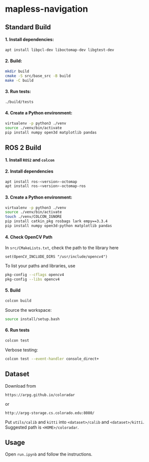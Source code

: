 # mapless-navigation

## Standard Build
#### 1. Install dependencies:
```bash
apt install libpcl-dev liboctomap-dev libgtest-dev
```

#### 2. Build:
```bash
mkdir build
cmake -S src/base_src -B build
make -C build
```

#### 3. Run tests:
```bash
./build/tests
```

#### 4. Create a Python environment:
```bash
virtualenv -p python3 ./venv
source ./venv/bin/activate
pip install numpy open3d matplotlib pandas
```

## ROS 2 Build
#### 1. Install `ROS2` and `colcon`

#### 2. Install dependencies
```bash
apt install ros-<version>-octomap
apt install ros-<version>-octomap-ros
```

#### 3. Create a Python environment:
```bash
virtualenv -p python3 ./venv
source ./venv/bin/activate
touch ./venv/COLCON_IGNORE 
pip install catkin_pkg rosbags lark empy==3.3.4
pip install numpy open3d-python matplotlib pandas
```

#### 4. Check OpenCV Path
In `src/CMakeLists.txt`, check the path to the library here
```text
set(OpenCV_INCLUDE_DIRS "/usr/include/opencv4")
```

To list your paths and libraries, use
```bash
pkg-config --cflags opencv4
pkg-config --libs opencv4
```

#### 5. Build
```bash
colcon build
```
Source the workspace:
```bash
source install/setup.bash
```

#### 6. Run tests
```bash
colcon test
```
Verbose testing:
```bash
colcon test --event-handler console_direct+
```

## Dataset
Download from
```
https://arpg.github.io/coloradar
```
or
```
http://arpg-storage.cs.colorado.edu:8080/
```
Put `utils/calib` and `kitti` into `<dataset>/calib` and `<dataset>/kitti`. Suggested path is `<HOME>/coloradar`.

[//]: # (#### 3.1 Convert bags into ros2 bags)

[//]: # (```bash)

[//]: # (chmod +x src/scripts/convert_bags_to_ros2.sh)

[//]: # (./src/scripts/convert_bags_to_ros2.sh)

[//]: # (```)


## Usage
Open `run.ipynb` and follow the instructions.
